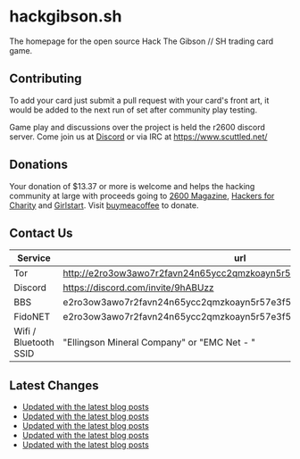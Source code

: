 # hackgibson.sh
The homepage for the open source Hack The Gibson // SH trading card game.


## Contributing

To add your card just submit a pull request with your card's front art, it would be added to the next run of set after community play testing.

Game play and discussions over the project is held the r2600 discord server. Come join us at [Discord](https://discord.com/invite/9hABUzz) or via IRC at https://www.scuttled.net/


## Donations

Your donation of $13.37 or more is welcome and helps the hacking community at large with proceeds going to [2600 Magazine](https://2600.com/), [Hackers for Charity](https://hackersforcharity.org) and [Girlstart](https://girlstart.org).  Visit [buymeacoffee](https://www.buymeacoffee.com/hackgibson.sh) to donate.


## Contact Us

Service | url
-|-
Tor | http://e2ro3ow3awo7r2favn24n65ycc2qmzkoayn5r57e3f56nvjwdcgg32ad.onion
Discord | https://discord.com/invite/9hABUzz
BBS | e2ro3ow3awo7r2favn24n65ycc2qmzkoayn5r57e3f56nvjwdcgg32ad.onion:23
FidoNET | e2ro3ow3awo7r2favn24n65ycc2qmzkoayn5r57e3f56nvjwdcgg32ad.onion:24554
Wifi / Bluetooth SSID | "Ellingson Mineral Company" or "EMC Net - <fidonet address>"

## Latest Changes
<!-- BLOG-POST-LIST:START -->
- [Updated with the latest blog posts](https://github.com/DFW2600/hackgibson.sh/commit/517d133dd7537d1216454260ce71f86c0ec3cf33)
- [Updated with the latest blog posts](https://github.com/DFW2600/hackgibson.sh/commit/c95718688936a1994c5061b07a6f8c3450f1b08f)
- [Updated with the latest blog posts](https://github.com/DFW2600/hackgibson.sh/commit/f0bfda8984ed1b36cc8f34f18e94bb3309f5696a)
- [Updated with the latest blog posts](https://github.com/DFW2600/hackgibson.sh/commit/59c4d2273a6ea1b6dcfd9004006f78dd75ca1c6d)
- [Updated with the latest blog posts](https://github.com/DFW2600/hackgibson.sh/commit/7489bb9e02870c421644a2337c8dec0969f91938)
<!-- BLOG-POST-LIST:END -->
